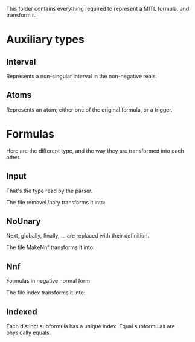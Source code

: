 This folder contains everything required to represent a MITL formula,
and transform it.

# Auxiliary types

## Interval
Represents a non-singular interval in the non-negative reals.

## Atoms
Represents an atom; either one of the original formula, or a trigger.

# Formulas
Here are the different type, and the way they are transformed into
each other.

## Input
That's the type read by the parser.

The file removeUnary transforms it into:
## NoUnary
Next, globally, finally, ... are replaced with their definition.

The file MakeNnf  transforms it into:
## Nnf
Formulas in negative normal form

The file index transforms it into:
## Indexed
Each distinct subformula has a unique index. Equal subformulas are
physically equals.
